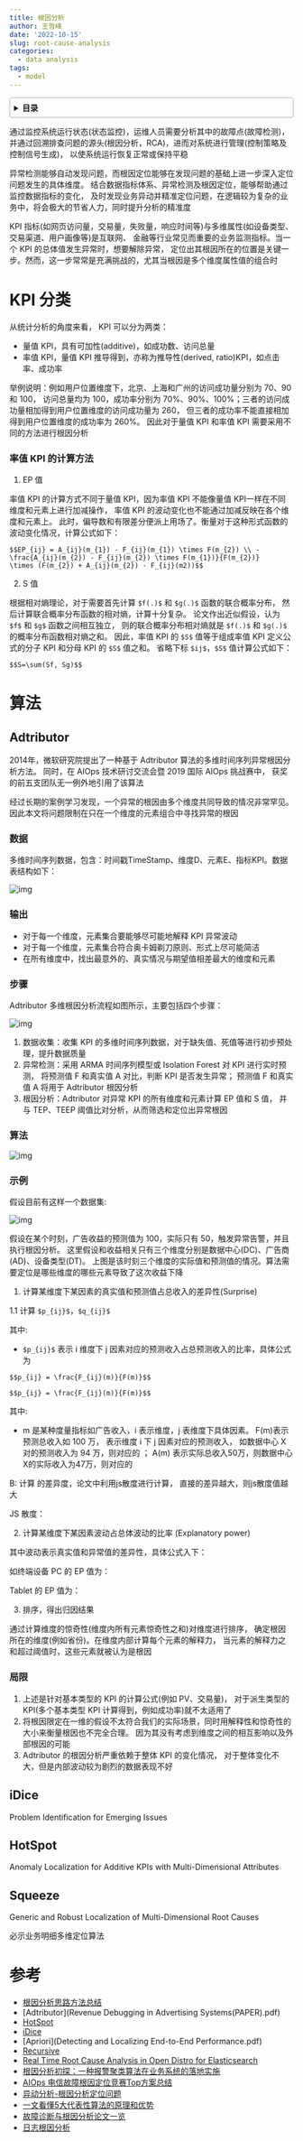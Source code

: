 ```yaml
---
title: 根因分析
author: 王哲峰
date: '2022-10-15'
slug: root-cause-analysis
categories:
  - data analysis
tags:
  - model
---
```


<style>
details {
    border: 1px solid #aaa;
    border-radius: 4px;
    padding: .5em .5em 0;
}
summary {
    font-weight: bold;
    margin: -.5em -.5em 0;
    padding: .5em;
}
details[open] {
    padding: .5em;
}
details[open] summary {
    border-bottom: 1px solid #aaa;
    margin-bottom: .5em;
}
</style>

<details><summary>目录</summary><p>

- [KPI 分类](#kpi-分类)
    - [率值 KPI 的计算方法](#率值-kpi-的计算方法)
- [算法](#算法)
  - [Adtributor](#adtributor)
    - [数据](#数据)
    - [输出](#输出)
    - [步骤](#步骤)
    - [算法](#算法-1)
    - [示例](#示例)
    - [局限](#局限)
  - [iDice](#idice)
  - [HotSpot](#hotspot)
  - [Squeeze](#squeeze)
- [参考](#参考)
</p></details><p></p>

通过监控系统运行状态(状态监控)，运维人员需要分析其中的故障点(故障检测)，
并通过回溯排查问题的源头(根因分析，RCA)，进而对系统进行管理(控制策略及控制信号生成)，
以使系统运行恢复正常或保持平稳

异常检测能够自动发现问题，而根因定位能够在发现问题的基础上进一步深入定位问题发生的具体维度。
结合数据指标体系、异常检测及根因定位，能够帮助通过监控数据指标的变化，
及时发现业务异动并精准定位问题，在逻辑较为复杂的业务中，将会极大的节省人力，同时提升分析的精准度

KPI 指标(如网页访问量，交易量，失败量，响应时间等)与多维属性(如设备类型、交易渠道、用户画像等)是互联网、
金融等行业常见而重要的业务监测指标。当一个 KPI 的总体值发生异常时，想要解除异常，
定位出其根因所在的位置是关键一步。然而，这一步常常是充满挑战的，尤其当根因是多个维度属性值的组合时

# KPI 分类

从统计分析的角度来看， KPI 可以分为两类：

* 量值 KPI，具有可加性(additive)，如成功数、访问总量
* 率值 KPI，量值 KPI 推导得到，亦称为推导性(derived, ratio)KPI，如点击率、成功率

举例说明：例如用户位置维度下，北京、上海和广州的访问成功量分别为 70、90 和 100，
访问总量均为 100，成功率分别为 70%、90%、100%；三者的访问成功量相加得到用户位置维度的访问成功量为 260，
但三者的成功率不能直接相加得到用户位置维度的成功率为 260%。
因此对于量值 KPI 和率值 KPI 需要采用不同的方法进行根因分析

### 率值 KPI 的计算方法

1. EP 值

率值 KPI 的计算方式不同于量值 KPI，因为率值 KPI 不能像量值 KPI一样在不同维度和元素上进行加减操作，
率值 KPI 的波动变化也不能通过加减反映在各个维度和元素上。
此时，偏导数和有限差分便派上用场了。衡量对于这种形式函数的波动变化情况，计算公式如下：

`$$EP_{ij} = A_{ij}(m_{1}) - F_{ij}(m_{1}) \times F(m_{2}) \\ - \frac{A_{ij}(m_{2}) - F_{ij}(m_{2}) \times F(m_{1})}{F(m_{2})}   \times (F(m_{2}) + A_{ij}(m_{2}) - F_{ij}(m2))$$`


2. S 值

根据相对熵理论，对于需要首先计算 `$f(.)$` 和 `$g(.)$` 函数的联合概率分布，
然后计算联合概率分布函数的相对熵，计算十分复杂。
论文作出近似假设，认为 `$f$` 和 `$g$` 函数之间相互独立，
则的联合概率分布相对熵就是 `$f(.)$` 和 `$g(.)$` 的概率分布函数相对熵之和。
因此，率值 KPI 的 `$S$` 值等于组成率值 KPI 定义公式的分子 KPI 和分母 KPI 的 `$S$` 值之和。
省略下标 `$ij$`，`$S$` 值计算公式如下：

`$$S=\sum(Sf, Sg)$$`


# 算法

## Adtributor

2014年，微软研究院提出了一种基于 Adtributor 算法的多维时间序列异常根因分析方法。
同时，在 AIOps 技术研讨交流会暨 2019 国际 AIOps 挑战赛中，
获奖的前五支团队无一例外地引用了该算法

经过长期的案例学习发现，一个异常的根因由多个维度共同导致的情况非常罕见。
因此本文将问题限制在只在一个维度的元素组合中寻找异常的根因

### 数据

多维时间序列数据，包含：时间戳TimeStamp、维度D、元素E、指标KPI。数据表结构如下：

![img](images/adtributor_input.png)

### 输出

* 对于每一个维度，元素集合要能够尽可能地解释 KPI 异常波动
* 对于每一个维度，元素集合符合奥卡姆剃刀原则、形式上尽可能简洁
* 在所有维度中，找出最意外的、真实情况与期望值相差最大的维度和元素

### 步骤

Adtributor 多维根因分析流程如图所示，主要包括四个步骤：

![img](images/adtributor_flow.png)

1. 数据收集：收集 KPI 的多维时间序列数据，对于缺失值、死值等进行初步预处理，提升数据质量
2. 异常检测：采用 ARMA 时间序列模型或 Isolation Forest 对 KPI 进行实时预测，
   将预测值 F 和真实值 A 对比，判断 KPI 是否发生异常；
   预测值 F 和真实值 A 将用于 Adtributor 根因分析
3. 根因分析：Adtributor 对异常 KPI 的所有维度和元素计算 EP 值和 S 值，
   并与 TEP、TEEP 阈值比对分析，从而筛选和定位出异常根因

### 算法

![img](images/adtributor_algorithm.png)

### 示例

假设目前有这样一个数据集:

![img](images/adtributor_example.png)

假设在某个时刻，广告收益的预测值为 100，实际只有 50，触发异常告警，并且执行根因分析。
这里假设和收益相关只有三个维度分别是数据中心(DC)、广告商(AD)、设备类型(DT)。
上图是该时刻三个维度的实际值和预测值的情况。算法需要定位是哪些维度的哪些元素导致了这次收益下降

1. 计算某维度下某因素的真实值和预测值占总收入的差异性(Surprise)

1.1 计算 `$p_{ij}$`，`$q_{ij}$`

其中: 

* `$p_{ij}$` 表示 i 维度下 j 因素对应的预测收入占总预测收入的比率，具体公式为

`$$p_{ij} = \frac{F_{ij}(m)}{F(m)}$$`

`$$p_{ij} = \frac{F_{ij}(m)}{F(m)}$$`



其中:
* m 是某种度量指标如广告收入，i 表示维度，j 表维度下具体因素。
F(m)表示预测总收入如 100 万， 表示维度 i 下 j 因素对应的预测收入，
如数据中心 X 对的预测收入为 94 万，则对应的  ； 
A(m) 表示实际总收入50万，则数据中心X的实际收入为47万，则对应的 

B: 计算 的差异度，论文中利用js散度进行计算， 直接的差异越大，则js散度值越大

JS 散度： 

2. 计算某维度下某因素波动占总体波动的比率 (Explanatory power)

其中波动表示真实值和异常值的差异性，具体公式入下：


如终端设备 PC 的 EP 值为：



Tablet 的 EP 值为：


3. 排序，得出归因结果

通过计算维度的惊奇性(维度内所有元素惊奇性之和)对维度进行排序，
确定根因所在的维度(例如省份)。在维度内部计算每个元素的解释力，
当元素的解释力之和超过阈值时，这些元素就被认为是根因



### 局限

1. 上述是针对基本类型的 KPI 的计算公式(例如 PV、交易量)，
   对于派生类型的 KPI(多个基本类型 KPI 计算得到，例如成功率)就不太适用了
2. 将根因限定在一维的假设不太符合我们的实际场景，同时用解释性和惊奇性的大小来衡量根因也不完全合理。
   因为其没有考虑到维度之间的相互影响以及外部根因的可能
3. Adtributor 的根因分析严重依赖于整体 KPI 的变化情况，
   对于整体变化不大，但是内部波动较为剧烈的数据表现不好

## iDice

Problem Identification for Emerging Issues

## HotSpot

Anomaly Localization for Additive KPIs with Multi-Dimensional Attributes

## Squeeze

Generic and Robust Localization of Multi-Dimensional Root Causes


必示业务明细多维定位算法


# 参考

* [根因分析思路方法总结](https://segmentfault.com/a/1190000041824375)
* [Adtributor](Revenue Debugging in Advertising Systems(PAPER).pdf)
* [HotSpot](Anomaly-Localization-for-Additive-KPIs-with-Multi-Dimensional-Attributes.pdf)
* [iDice](Problem-Identification-for-Emerging-Issues.pdf)
* [Apriori](Detecting and Localizing End-to-End Performance.pdf)
* [Recursive](Adtributor.pdf)
* [Real Time Root Cause Analysis in Open Distro for Elasticsearch]()
* [根因分析初探：一种报警聚类算法在业务系统的落地实施](https://tech.meituan.com/2019/02/28/root-clause-analysis.html)
* [AIOps 电信故障根因定位竞赛Top方案总结](https://mp.weixin.qq.com/s/lN1HHHn9QVpaZVr-iGqH9A)
* [异动分析-根因分析定位问题](https://zhuanlan.zhihu.com/p/345569713)
* [一文看懂5大代表性算法的原理和优势](https://blog.csdn.net/weixin_52705010/article/details/115404511)
* [故障诊断与根因分析论文一览](https://mp.weixin.qq.com/s?__biz=Mzg3NDUwNTM3MA==&mid=2247485139&idx=1&sn=8310a0a9dcd10bd0e0eb6d87deba8ece&chksm=cecef326f9b97a30205d102114c4e37da827931a1c27c1d3cfcba5bd29e9c1dd86fb78998ada&scene=21#wechat_redirect)
* [日志根因分析](https://github.com/testtctc/log)
